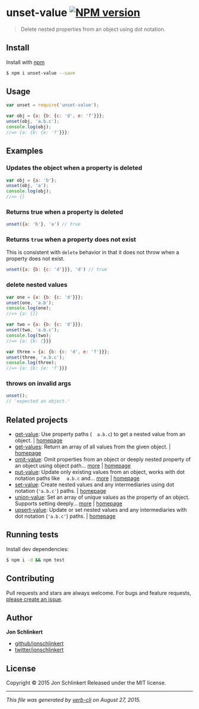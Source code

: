 # unset-value [![NPM version](https://badge.fury.io/js/unset-value.svg)](http://badge.fury.io/js/unset-value)

> Delete nested properties from an object using dot notation.

## Install

Install with [npm](https://www.npmjs.com/)

```sh
$ npm i unset-value --save
```

## Usage

```js
var unset = require('unset-value');

var obj = {a: {b: {c: 'd', e: 'f'}}};
unset(obj, 'a.b.c');
console.log(obj);
//=> {a: {b: {e: 'f'}}};
```

## Examples

### Updates the object when a property is deleted

```js
var obj = {a: 'b'};
unset(obj, 'a');
console.log(obj);
//=> {}
```

### Returns true when a property is deleted

```js
unset({a: 'b'}, 'a') // true
```

### Returns `true` when a property does not exist

This is consistent with `delete` behavior in that it does not
throw when a property does not exist.

```js
unset({a: {b: {c: 'd'}}}, 'd') // true
```

### delete nested values

```js
var one = {a: {b: {c: 'd'}}};
unset(one, 'a.b');
console.log(one);
//=> {a: {}}

var two = {a: {b: {c: 'd'}}};
unset(two, 'a.b.c');
console.log(two);
//=> {a: {b: {}}}

var three = {a: {b: {c: 'd', e: 'f'}}};
unset(three, 'a.b.c');
console.log(three);
//=> {a: {b: {e: 'f'}}}
```

### throws on invalid args

```js
unset();
// 'expected an object.'
```

## Related projects

* [get-value](https://www.npmjs.com/package/get-value): Use property paths (`  a.b.c`) to get a nested value from an object. | [homepage](https://github.com/jonschlinkert/get-value)
* [get-values](https://www.npmjs.com/package/get-values): Return an array of all values from the given object. | [homepage](https://github.com/jonschlinkert/get-values)
* [omit-value](https://www.npmjs.com/package/omit-value): Omit properties from an object or deeply nested property of an object using object path… [more](https://www.npmjs.com/package/omit-value) | [homepage](https://github.com/jonschlinkert/omit-value)
* [put-value](https://www.npmjs.com/package/put-value): Update only existing values from an object, works with dot notation paths like `  a.b.c` and… [more](https://www.npmjs.com/package/put-value) | [homepage](https://github.com/tunnckocore/put-value)
* [set-value](https://www.npmjs.com/package/set-value): Create nested values and any intermediaries using dot notation (`'a.b.c'`) paths. | [homepage](https://github.com/jonschlinkert/set-value)
* [union-value](https://www.npmjs.com/package/union-value): Set an array of unique values as the property of an object. Supports setting deeply… [more](https://www.npmjs.com/package/union-value) | [homepage](https://github.com/jonschlinkert/union-value)
* [upsert-value](https://www.npmjs.com/package/upsert-value): Update or set nested values and any intermediaries with dot notation (`'a.b.c'`) paths. | [homepage](https://github.com/doowb/upsert-value)

## Running tests

Install dev dependencies:

```sh
$ npm i -d && npm test
```

## Contributing

Pull requests and stars are always welcome. For bugs and feature requests, [please create an issue](https://github.com/jonschlinkert/unset-value/issues/new).

## Author

**Jon Schlinkert**

+ [github/jonschlinkert](https://github.com/jonschlinkert)
+ [twitter/jonschlinkert](http://twitter.com/jonschlinkert)

## License

Copyright © 2015 Jon Schlinkert
Released under the MIT license.

***

_This file was generated by [verb-cli](https://github.com/assemble/verb-cli) on August 27, 2015._
